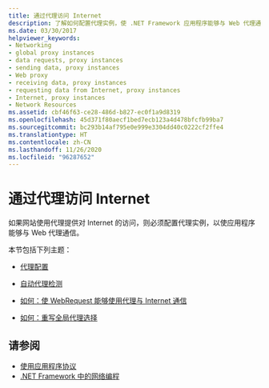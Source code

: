 ```yaml
---
title: 通过代理访问 Internet
description: 了解如何配置代理实例，使 .NET Framework 应用程序能够与 Web 代理通信。
ms.date: 03/30/2017
helpviewer_keywords:
- Networking
- global proxy instances
- data requests, proxy instances
- sending data, proxy instances
- Web proxy
- receiving data, proxy instances
- requesting data from Internet, proxy instances
- Internet, proxy instances
- Network Resources
ms.assetid: cbf46f63-ce28-486d-b827-ec0f1a9d8319
ms.openlocfilehash: 45d371f80aecf1bed7ecb123a4d478bfcfb99ba7
ms.sourcegitcommit: bc293b14af795e0e999e3304dd40c0222cf2ffe4
ms.translationtype: HT
ms.contentlocale: zh-CN
ms.lasthandoff: 11/26/2020
ms.locfileid: "96287652"
---
```

# <a name="accessing-the-internet-through-a-proxy"></a>通过代理访问 Internet

如果网站使用代理提供对 Internet 的访问，则必须配置代理实例，以使应用程序能够与 Web 代理通信。  
  
 本节包括下列主题：  
  
- [代理配置](proxy-configuration.md)  
  
- [自动代理检测](automatic-proxy-detection.md)  
  
- [如何：使 WebRequest 能够使用代理与 Internet 通信](how-to-enable-a-webrequest-to-use-a-proxy-to-communicate-with-the-internet.md)  
  
- [如何：重写全局代理选择](how-to-override-a-global-proxy-selection.md)  
  
## <a name="see-also"></a>请参阅

- [使用应用程序协议](using-application-protocols.md)
- [.NET Framework 中的网络编程](index.md)
